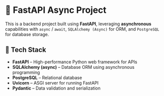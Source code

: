 # 🚀 FastAPI Async Project

This is a backend project built using **FastAPI**, leveraging **asynchronous** capabilities with `async` / `await`, `SQLAlchemy (Async)` for ORM, and `PostgreSQL` for database storage.

## 🔧 Tech Stack

- **FastAPI** – High-performance Python web framework for APIs
- **SQLAlchemy (async)** – Database ORM using asynchronous programming
- **PostgreSQL** – Relational database
- **Uvicorn** – ASGI server for running FastAPI
- **Pydantic** – Data validation and serialization



